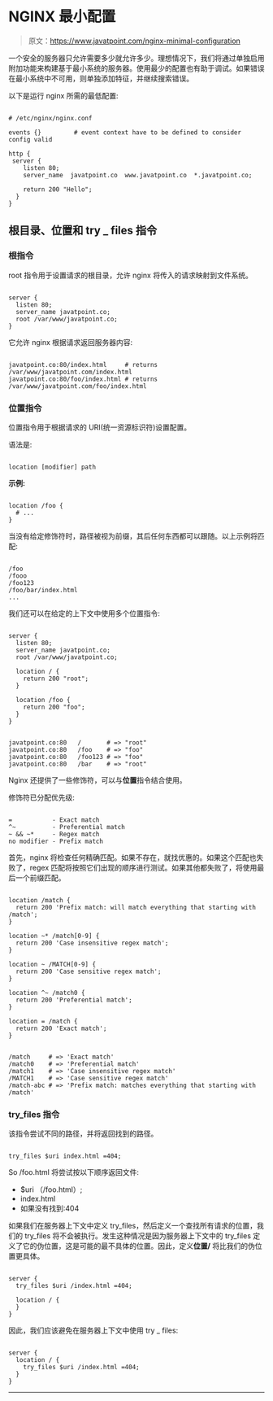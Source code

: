 # NGINX 最小配置

> 原文：<https://www.javatpoint.com/nginx-minimal-configuration>

一个安全的服务器只允许需要多少就允许多少。理想情况下，我们将通过单独启用附加功能来构建基于最小系统的服务器。使用最少的配置也有助于调试。如果错误在最小系统中不可用，则单独添加特征，并继续搜索错误。

以下是运行 nginx 所需的最低配置:

```

# /etc/nginx/nginx.conf

events {}         # event context have to be defined to consider config valid

http {
 server {
    listen 80;
    server_name  javatpoint.co  www.javatpoint.co  *.javatpoint.co;

    return 200 "Hello";
  }
}

```

## 根目录、位置和 try _ files 指令

### 根指令

root 指令用于设置请求的根目录，允许 nginx 将传入的请求映射到文件系统。

```

server {
  listen 80;
  server_name javatpoint.co;
  root /var/www/javatpoint.co;
}

```

它允许 nginx 根据请求返回服务器内容:

```

javatpoint.co:80/index.html     # returns /var/www/javatpoint.com/index.html
javatpoint.co:80/foo/index.html # returns /var/www/javatpoint.com/foo/index.html

```

### 位置指令

位置指令用于根据请求的 URI(统一资源标识符)设置配置。

语法是:

```

location [modifier] path

```

**示例:**

```

location /foo {
  # ...
}

```

当没有给定修饰符时，路径被视为前缀，其后任何东西都可以跟随。以上示例将匹配:

```

/foo
/fooo
/foo123
/foo/bar/index.html
...

```

我们还可以在给定的上下文中使用多个位置指令:

```

server {
  listen 80;
  server_name javatpoint.co;
  root /var/www/javatpoint.co;

  location / {
    return 200 "root";
  }

  location /foo {
    return 200 "foo";
  }
}

```

```

javatpoint.co:80   /       # => "root"
javatpoint.co:80   /foo    # => "foo"
javatpoint.co:80   /foo123 # => "foo"
javatpoint.co:80   /bar    # => "root"

```

Nginx 还提供了一些修饰符，可以与**位置**指令结合使用。

修饰符已分配优先级:

```

=           - Exact match
^~          - Preferential match
~ && ~*     - Regex match
no modifier - Prefix match

```

首先，nginx 将检查任何精确匹配。如果不存在，就找优惠的。如果这个匹配也失败了，regex 匹配将按照它们出现的顺序进行测试。如果其他都失败了，将使用最后一个前缀匹配。

```

location /match {
  return 200 'Prefix match: will match everything that starting with /match';
}

location ~* /match[0-9] {
  return 200 'Case insensitive regex match';
}

location ~ /MATCH[0-9] {
  return 200 'Case sensitive regex match';
}

location ^~ /match0 {
  return 200 'Preferential match';
}

location = /match {
  return 200 'Exact match';
}

```

```

/match     # => 'Exact match'
/match0    # => 'Preferential match'
/match1    # => 'Case insensitive regex match'
/MATCH1    # => 'Case sensitive regex match'
/match-abc # => 'Prefix match: matches everything that starting with /match'

```

### try_files 指令

该指令尝试不同的路径，并将返回找到的路径。

```

try_files $uri index.html =404;

```

So /foo.html 将尝试按以下顺序返回文件:

*   $uri （/foo.html）;
*   index.html
*   如果没有找到:404

如果我们在服务器上下文中定义 try_files，然后定义一个查找所有请求的位置，我们的 try_files 将不会被执行。发生这种情况是因为服务器上下文中的 try_files 定义了它的伪位置，这是可能的最不具体的位置。因此，定义**位置/** 将比我们的伪位置更具体。

```

server {
  try_files $uri /index.html =404;

  location / {
  }
}

```

因此，我们应该避免在服务器上下文中使用 try _ files:

```

server {
  location / {
    try_files $uri /index.html =404;
  }
}

```

* * *